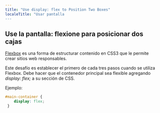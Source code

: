 ```yaml
---
title: "Use display: flex to Position Two Boxes"
localeTitle: "Usar pantalla
---
```

## Use la pantalla: flexione para posicionar dos cajas

[Flexbox](https://github.com/freecodecamp/guides/tree/master/src/pages/css/layout/flexbox/index.md) es una forma de estructurar contenido en CSS3 que le permite crear sitios web responsables.

Este desafío es establecer el primero de cada tres pasos cuando se utiliza Flexbox. Debe hacer que el contenedor principal sea flexible agregando _display: flex;_ a su sección de CSS.

Ejemplo:

```CSS
#main-container { 
    display: flex; 
 } 

```